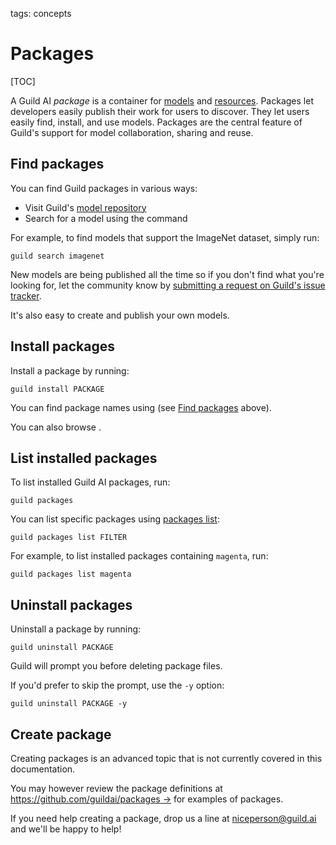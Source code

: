 tags: concepts

# Packages

[TOC]

A Guild AI _package_ is a container for [models](term:model) and
[resources](term:resource). Packages let developers easily publish
their work for users to discover. They let users easily find, install,
and use models. Packages are the central feature of Guild's support
for model collaboration, sharing and reuse.

## Find packages

You can find Guild packages in various ways:

- Visit Guild's [model repository](/models/)
- Search for a model using the [](cmd:search) command

For example, to find models that support the ImageNet dataset, simply run:

``` command
guild search imagenet
```

New models are being published all the time so if you don't find what
you're looking for, let the community know by [submitting a request on
Guild's issue tracker](alias:guild-issues).

It's also easy to create and publish your own models.

## Install packages

Install a package by running:

``` command
guild install PACKAGE
```

You can find package names using [](cmd:search) (see [Find
packages](#find-packages) above).

You can also browse [](alias:guild-models).

## List installed packages

To list installed Guild AI packages, run:

``` command
guild packages
```

You can list specific packages using [packages
list](cmd:packages-list):

``` command
guild packages list FILTER
```

For example, to list installed packages containing `magenta`, run:

``` command
guild packages list magenta
```

## Uninstall packages

Uninstall a package by running:

``` command
guild uninstall PACKAGE
```

Guild will prompt you before deleting package files.

If you'd prefer to skip the prompt, use the `-y` option:

``` command
guild uninstall PACKAGE -y
```

## Create package

Creating packages is an advanced topic that is not currently covered
in this documentation.

You may however review the package definitions at
[https://github.com/guildai/packages
->](https://github.com/guildai/packages) for examples of packages.

If you need help creating a package, drop us a line at
[niceperson@guild.ai](mailto:niceperson@guild.ai) and we'll be happy
to help!
